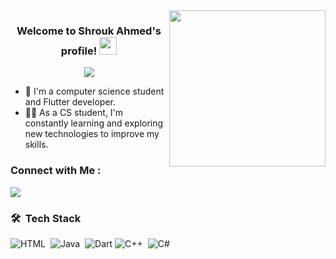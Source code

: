 
<img width="250" align="right" src="https://c.tenor.com/_DOBjnGspYAAAAAM/code-coding.gif">

<h3 align="center">
  Welcome to Shrouk Ahmed's profile!
  <img src="https://media.giphy.com/media/hvRJCLFzcasrR4ia7z/giphy.gif" width="28">
</h3>

<!-- Typing SVG by DenverCoder1 - https://github.com/DenverCoder1/readme-typing-svg -->
<p align="center">
  <a href="https://github.com/DenverCoder1/readme-typing-svg"><img src="https://readme-typing-svg.herokuapp.com/?lines=Flutter%20developer;Always%20learning%20new%20things&font=Fira%20Code&center=true&width=440&height=45&color=f75c7e&vCenter=true&size=22"></a>
</p> 

- 🏢 I'm a computer science student and Flutter developer.
- 👨‍💻 As a CS student, I'm constantly learning and exploring new technologies to improve my skills.




### Connect with Me :

<a href="https://www.linkedin.com/in/shrouk-ahmed-397b61281/" target="_blank"><img src="https://img.shields.io/badge/-Shrouk%20Ahmed-0077B5?style=for-the-badge&logo=Linkedin&logoColor=white"/></a>


### 🛠 &nbsp;Tech Stack

![HTML](https://img.shields.io/badge/-HTML-05122A?style=flat&logo=HTML5)&nbsp;
![Java](https://img.shields.io/badge/-Java-05122A?style=flat&logo=java&logoColor=1572B6)&nbsp;
![Dart](https://img.shields.io/badge/-Dart-05122A?style=flat&logo=dart)
![C++](https://img.shields.io/badge/-C++-05122A?style=flat&logo=c++&logoColor=339933)&nbsp;
![C#](https://img.shields.io/badge/language-C%23-brightgreen)&nbsp;








